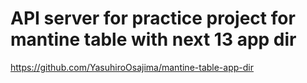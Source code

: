 # API server for practice project for mantine table with next 13 app dir

<https://github.com/YasuhiroOsajima/mantine-table-app-dir>
